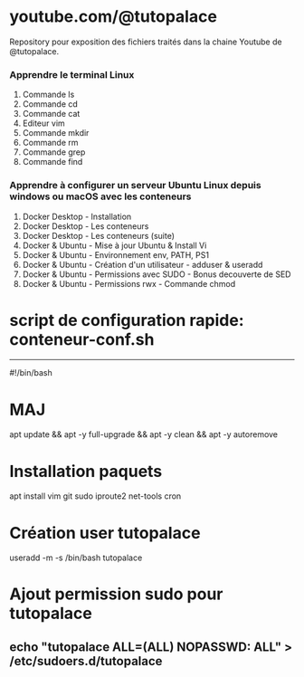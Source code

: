 # youtube.com/@tutopalace

Repository pour exposition des fichiers traités dans la chaine Youtube de @tutopalace.

### Apprendre le terminal Linux
1. Commande ls
2. Commande cd
3. Commande cat
4. Editeur vim
5. Commande mkdir
6. Commande rm
7. Commande grep
8. Commande find 
   

### Apprendre à configurer un serveur Ubuntu Linux  depuis windows ou macOS avec les conteneurs 

1. Docker Desktop - Installation
2. Docker Desktop - Les conteneurs
3. Docker Desktop - Les conteneurs (suite)
4. Docker & Ubuntu - Mise à jour Ubuntu & Install Vi
5. Docker & Ubuntu - Environnement  env, PATH, PS1
6. Docker & Ubuntu - Création d'un utilisateur - adduser & useradd
7. Docker & Ubuntu - Permissions avec SUDO - Bonus decouverte de SED
8. Docker & Ubuntu - Permissions rwx  - Commande chmod 


# script de configuration rapide: conteneur-conf.sh

-----
#!/bin/bash

# MAJ
apt update && apt -y full-upgrade && apt -y clean && apt -y autoremove

# Installation paquets 
apt install vim git sudo iproute2 net-tools cron 

# Création user tutopalace
useradd -m -s /bin/bash tutopalace

# Ajout permission sudo pour tutopalace  
echo "tutopalace ALL=(ALL) NOPASSWD: ALL" > /etc/sudoers.d/tutopalace
-----

